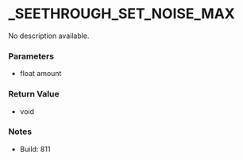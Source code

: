 # _SEETHROUGH_SET_NOISE_MAX

No description available.

### Parameters
* float amount

### Return Value
* void

### Notes
* Build: 811

